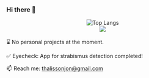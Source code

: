 ### Hi there 👋

<div align="center">
  <img src="https://github-readme-stats.vercel.app/api/top-langs/?username=thalissonjon&hide=asp.net,shaderlab&layout=compact&langs_count=7&theme=merko" alt="Top Langs">
</div>

<div align="center">
  <a href="https://www.linkedin.com/in/thalisson-jon/" target="_blank"><img src="https://img.shields.io/badge/-LinkedIn-%230077B5?style=for-the-badge&logo=linkedin&logoColor=white" target="_blank"></a>
</div>
<br>
⌛ No personal projects at the moment.

✅ Eyecheck: App for strabismus detection completed!

📫 Reach me: thalissonjon@gmail.com



